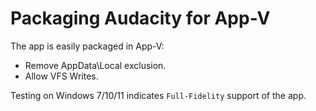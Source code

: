 # Packaging Audacity for App-V

The app is easily packaged in App-V:
* Remove AppData\Local exclusion.
* Allow VFS Writes.

Testing on Windows 7/10/11 indicates `Full-Fidelity` support of the app.